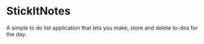 # StickItNotes
A simple to do list application that lets you make, store and delete to-dos for the day.

